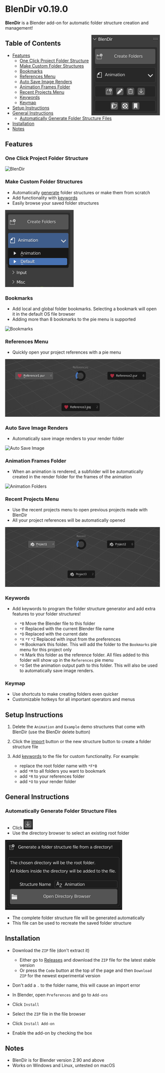 # BlenDir v0.19.0 <!-- omit in toc -->

**BlenDir** is a Blender add-on for automatic folder structure creation and management!

<img align="right" src="docs/blendir.PNG">

## Table of Contents <!-- omit in toc -->

- [Features](#features)
  - [One Click Project Folder Structure](#one-click-project-folder-structure)
  - [Make Custom Folder Structures](#make-custom-folder-structures)
  - [Bookmarks](#bookmarks)
  - [References Menu](#references-menu)
  - [Auto Save Image Renders](#auto-save-image-renders)
  - [Animation Frames Folder](#animation-frames-folder)
  - [Recent Projects Menu](#recent-projects-menu)
  - [Keywords](#keywords)
  - [Keymap](#keymap)
- [Setup Instructions](#setup-instructions)
- [General Instructions](#general-instructions)
  - [Automatically Generate Folder Structure Files](#automatically-generate-folder-structure-files)
- [Installation](#installation)
- [Notes](#notes)

## Features

### One Click Project Folder Structure

![BlenDir](https://user-images.githubusercontent.com/65575771/171467683-33cff7dd-3283-49f4-96e9-62ec3184f878.gif)

### Make Custom Folder Structures

- Automatically [generate](#generate-folder-structure-files-from-existing-directories) folder structures or make them from scratch
- Add functionality with [keywords](#keywords)
- Easily browse your saved folder structures

![Browse](docs/browse.PNG)

### Bookmarks

- Add local and global folder bookmarks. Selecting a bookmark will open it in the default OS file browser
- Adding more than 8 bookmarks to the pie menu is supported

![Bookmarks](https://user-images.githubusercontent.com/65575771/174414327-7622772c-6942-4c37-93b4-48475a542626.gif)

### References Menu

- Quickly open your project references with a pie menu

![References](docs/references.PNG)

### Auto Save Image Renders

- Automatically save image renders to your render folder

![Auto Save Image](https://user-images.githubusercontent.com/65575771/172444114-f999af6f-bfbc-4aad-9d0d-56bb9e1d1737.gif)

### Animation Frames Folder

- When an animation is rendered, a subfolder will be automatically created in the render folder for the frames of the animation

![Animation Folders](https://user-images.githubusercontent.com/65575771/172444538-713edd96-4969-4d76-bd6e-bf8c1cd42407.gif)

### Recent Projects Menu

- Use the recent projects menu to open previous projects made with BlenDir
- All your project references will be automatically opened

![Recent Projects](docs/recent.PNG)

### Keywords

- Add keywords to program the folder structure generator and add extra features to your folder structures!

  - `*B` Move the Blender file to this folder
  - `*F` Replaced with the current Blender file name
  - `*D` Replaced with the current date
  - `*X` `*Y` `*Z` Replaced with input from the preferences
  - `*M` Bookmark this folder. This will add the folder to the `Bookmarks` pie menu for this project only
  - `*R` Mark this folder as the reference folder. All files added to this folder will show up in the `References` pie menu
  - `*O` Set the animation output path to this folder. This will also be used to automatically save image renders.

### Keymap

- Use shortcuts to make creating folders even quicker
- Customizable hotkeys for all important operators and menus

## Setup Instructions

1. Delete the `Animation` and `Example` demo structures that come with BlenDir (use the BlenDir delete button)
2. Click the [import](#generate-folder-structure-files-from-existing-directories) button or the new structure button to create a folder structure file
3. Add [keywords](#keywords) to the file for custom functionality. For example:

     - replace the root folder name with `*F*B`
     - add `*M` to all folders you want to bookmark
     - add `*R` to your references folder
     - add `*O` to your render folder

## General Instructions

### Automatically Generate Folder Structure Files

- Click ![Import Structure](docs/import.PNG)
- Use the directory browser to select an existing root folder

![Directory Browser](docs/directory_browser.PNG)

- The complete folder structure file will be generated automatically
- This file can be used to recreate the saved folder structure

## Installation

- Download the `ZIP` file (don't extract it)
  - Either go to [Releases](https://github.com/DanielBoxer/BlenDir/releases/latest) and download the `ZIP` file for the latest stable version
  - Or press the `Code` button at the top of the page and then `Download ZIP` for the newest experimental version

- Don't add a `.` to the folder name, this will cause an import error
- In Blender, open `Preferences` and go to `Add-ons`
- Click `Install`
- Select the `ZIP` file in the file browser
- Click `Install Add-on`
- Enable the add-on by checking the box

## Notes

- BlenDir is for Blender version 2.90 and above
- Works on Windows and Linux, untested on macOS
